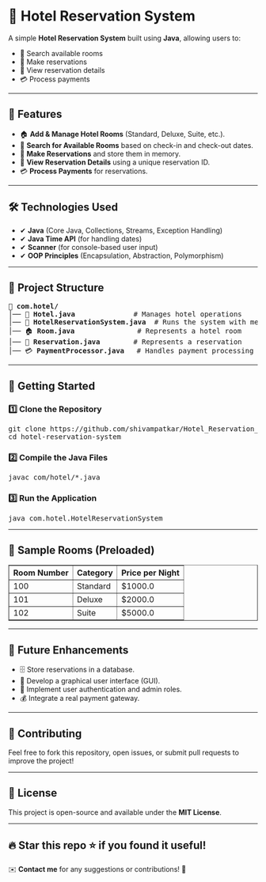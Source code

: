<h1>🏨 Hotel Reservation System</h1>
<p>A simple <b>Hotel Reservation System</b> built using <b>Java</b>, allowing users to:</p>
<ul>
  <li>🔎 Search available rooms</li>
  <li>📝 Make reservations</li>
  <li>📄 View reservation details</li>
  <li>💳 Process payments</li>
</ul>

<hr>

<h2>📌 Features</h2>
<ul>
  <li>🏠 <b>Add & Manage Hotel Rooms</b> (Standard, Deluxe, Suite, etc.).</li>
  <li>🔎 <b>Search for Available Rooms</b> based on check-in and check-out dates.</li>
  <li>📝 <b>Make Reservations</b> and store them in memory.</li>
  <li>📄 <b>View Reservation Details</b> using a unique reservation ID.</li>
  <li>💳 <b>Process Payments</b> for reservations.</li>
</ul>

<hr>

<h2>🛠 Technologies Used</h2>
<ul>
  <li>✔ <b>Java</b> (Core Java, Collections, Streams, Exception Handling)</li>
  <li>✔ <b>Java Time API</b> (for handling dates)</li>
  <li>✔ <b>Scanner</b> (for console-based user input)</li>
  <li>✔ <b>OOP Principles</b> (Encapsulation, Abstraction, Polymorphism)</li>
</ul>

<hr>

<h2>📁 Project Structure</h2>
<pre>
📂 <b>com.hotel/</b>
│── 🏨 <b>Hotel.java</b>              # Manages hotel operations
│── 🏨 <b>HotelReservationSystem.java</b>  # Runs the system with menu-driven options
│── 🏠 <b>Room.java</b>               # Represents a hotel room
│── 📝 <b>Reservation.java</b>        # Represents a reservation
│── 💳 <b>PaymentProcessor.java</b>   # Handles payment processing
</pre>

<hr>

<h2>🚀 Getting Started</h2>

<h3>1️⃣ Clone the Repository</h3>
<pre>
git clone https://github.com/shivampatkar/Hotel_Reservation_System.git
cd hotel-reservation-system
</pre>

<h3>2️⃣ Compile the Java Files</h3>
<pre>
javac com/hotel/*.java
</pre>

<h3>3️⃣ Run the Application</h3>
<pre>
java com.hotel.HotelReservationSystem
</pre>

<hr>

<h2>🏨 Sample Rooms (Preloaded)</h2>
<table border="1">
  <tr>
    <th>Room Number</th>
    <th>Category</th>
    <th>Price per Night</th>
  </tr>
  <tr>
    <td>100</td>
    <td>Standard</td>
    <td>$1000.0</td>
  </tr>
  <tr>
    <td>101</td>
    <td>Deluxe</td>
    <td>$2000.0</td>
  </tr>
  <tr>
    <td>102</td>
    <td>Suite</td>
    <td>$5000.0</td>
  </tr>
</table>

<hr>

<h2>🔮 Future Enhancements</h2>
<ul>
  <li>🗄 Store reservations in a database.</li>
  <li>🎨 Develop a graphical user interface (GUI).</li>
  <li>🔑 Implement user authentication and admin roles.</li>
  <li>💰 Integrate a real payment gateway.</li>
</ul>

<hr>

<h2>🤝 Contributing</h2>
<p>Feel free to fork this repository, open issues, or submit pull requests to improve the project!</p>

<hr>

<h2>📜 License</h2>
<p>This project is open-source and available under the <b>MIT License</b>.</p>

<hr>

<h2>🔥 Star this repo ⭐ if you found it useful!</h2>
<p>✉️ <b>Contact me</b> for any suggestions or contributions! 🚀</p>
